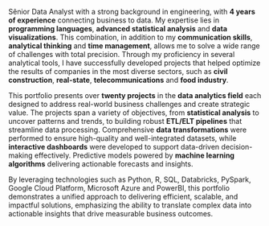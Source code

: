 Sênior Data Analyst with a strong background in engineering, with **4 years of experience** connecting business to data. My expertise lies in **programming languages**, **advanced statistical analysis** and **data visualizations**. This combination, in addition to my **communication skills**, **analytical thinking** and **time management**, allows me to solve a wide range of challenges with total precision. Through my proficiency in several analytical tools, I have successfully developed projects that helped optimize the results of companies in the most diverse sectors, such as **civil construction**, **real-state**, **telecommunications** and **food industry**.

This portfolio presents over **twenty projects** in the **data analytics field** each designed to address real-world business challenges and create strategic value. The projects span a variety of objectives, from **statistical analysis** to uncover patterns and trends, to building robust **ETL/ELT pipelines** that streamline data processing. Comprehensive **data transformations** were performed to ensure high-quality and well-integrated datasets, while **interactive dashboards** were developed to support data-driven decision-making effectively. Predictive models powered by **machine learning algorithms** delivering actionable forecasts and insights. 

By leveraging technologies such as Python, R, SQL, Databricks, PySpark, Google Cloud Platform, Microsoft Azure and PowerBI, this portfolio demonstrates a unified approach to delivering efficient, scalable, and impactful solutions, emphasizing the ability to translate complex data into actionable insights that drive measurable business outcomes.
